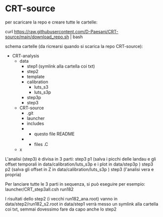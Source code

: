 # CRT-source

per scaricare la repo e creare tutte le cartelle:


curl https://raw.githubusercontent.com/D-Paesani/CRT-source/main/download_repo.sh  | bash


schema cartelle (da ricrearsi quando si scarica la repo CRT-source):
- CRT-analysis
  - data
    - step1 (symlink alla cartella coi txt)
    - step2
    - template
    - calibration
      - luts_s3
      - luts_s3p
    - step3p
    - step3
  - CRT-source
    - .git
    - launcher
    - includes
    - - questo file README
    - - files .C
  - x



L'analisi (step3) è divisa in 3 parti:
step3 p1 (salva i picchi delle landau e gli offset temporali in data/calibration/luts_s3p e i plot in data/step3p )
step3 p2 (salva gli offset in Z in data/calibration/luts_s3p )
step3 (l'analisi vera e propria)

Per lanciare tutte le 3 parti in sequenza, si può eseguire per esempio:
launcher/CRT_step3all.csh run182

I risultati dello step2 (i vecchi run182_ana.root) vanno in data/step2/run182_s2.root
in data/step1 verrà messo un symlink alla cartella coi txt, semmai dovessimo fare da capo anche lo step2 
